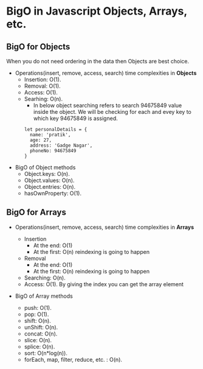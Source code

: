 # BigO in Javascript Objects, Arrays, etc.

## BigO for Objects

When you do not need ordering in the data then Objects are best choice.

- Operations(insert, remove, access, search) time complexities in **Objects**
  - Insertion: O(1).
  - Removal: O(1).
  - Access: O(1).
  - Searhing: O(n).
    - In below object searching refers to search 94675849 value inside the object. We will be checking for each and evey key to which key 94675849 is assigned.
    ```
    let personalDetails = {
      name: 'pratik',
      age: 27,
      address: 'Gadge Nagar',
      phoneNo: 94675849
    }
    ```
- BigO of Object methods
  - Object.keys: O(n).
  - Object.values: O(n).
  - Object.entries: O(n).
  - hasOwnProperty: O(1).

## BigO for Arrays

- Operations(insert, remove, access, search) time complexities in **Arrays**

  - Insertion
    - At the end: O(1)
    - At the first: O(n) reindexing is going to happen
  - Removal
    - At the end: O(1)
    - At the first: O(n) reindexing is going to happen
  - Searching: O(n).
  - Access: O(1). By giving the index you can get the array element

- BigO of Array methods
  - push: O(1).
  - pop: O(1).
  - shift: O(n).
  - unShift: O(n).
  - concat: O(n).
  - slice: O(n).
  - splice: O(n).
  - sort: O(n\*log(n)).
  - forEach, map, filter, reduce, etc. : O(n).
